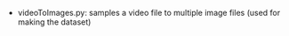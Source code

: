 * videoToImages.py:
  samples a video file to multiple image files (used for making the dataset)
  
